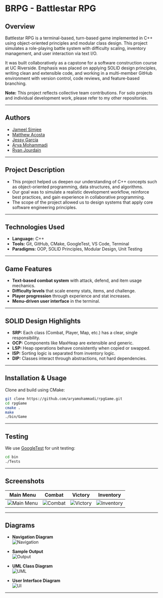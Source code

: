 # BRPG - Battlestar RPG

## Overview

Battlestar RPG is a terminal-based, turn-based game implemented in C++ using object-oriented principles and modular class design. This project simulates a role-playing battle system with difficulty scaling, inventory management, and user interaction via text I/O.

It was built collaboratively as a capstone for a software construction course at UC Riverside. Emphasis was placed on applying SOLID design principles, writing clean and extensible code, and working in a multi-member GitHub environment with version control, code reviews, and feature-based branching.

**Note:** This project reflects collective team contributions. For solo projects and individual development work, please refer to my other repositories.

---

## Authors

- [Jameel Simjee](https://github.com/JSimjee)
- [Matthew Acosta](https://github.com/macos052)
- [Jessy Garcia](https://github.com/jgarc826)
- [Arya Mohammadi](https://github.com/aryamohammadi)
- [Ryan Jourdain](https://github.com/RJourdain)

---

## Project Description

- This project helped us deepen our understanding of C++ concepts such as object-oriented programming, data structures, and algorithms.
- Our goal was to simulate a realistic development workflow, reinforce best practices, and gain experience in collaborative programming.
- The scope of the project allowed us to design systems that apply core software engineering principles.

---

## Technologies Used

- **Language:** C++
- **Tools:** Git, GitHub, CMake, GoogleTest, VS Code, Terminal
- **Paradigms:** OOP, SOLID Principles, Modular Design, Unit Testing

---

## Game Features

- **Text-based combat system** with attack, defend, and item usage mechanics.
- **Difficulty levels** that scale enemy stats, items, and challenge.
- **Player progression** through experience and stat increases.
- **Menu-driven user interface** in the terminal.

---

## SOLID Design Highlights

- **SRP:** Each class (Combat, Player, Map, etc.) has a clear, single responsibility.
- **OCP:** Components like MaxHeap are extensible and generic.
- **LSP:** Heap operations behave consistently when copied or swapped.
- **ISP:** Sorting logic is separated from inventory logic.
- **DIP:** Classes interact through abstractions, not hard dependencies.

---

## Installation & Usage

Clone and build using CMake:

```bash
git clone https://github.com/aryamohammadi/rpgGame.git
cd rpgGame
cmake .
make
./bin/Game
```

---

## Testing

We use [GoogleTest](https://github.com/google/googletest) for unit testing:

```bash
cd bin
./Tests
```

---

## Screenshots

| Main Menu | Combat | Victory | Inventory |
|-----------|--------|---------|-----------|
| ![Main Menu](Images/Screenshot_1.png) | ![Combat](Images/Screenshot_2.png) | ![Victory](Images/Screenshot_3.png) | ![Inventory](Images/Screenshot_4.png) |

---

## Diagrams

- **Navigation Diagram**  
  ![Navigation](Images/Navigation_Diagram.png)

- **Sample Output**  
  ![Output](Images/Sample_Output.png)

- **UML Class Diagram**  
  ![UML](Images/UML_Diagram.png)

- **User Interface Diagram**  
  ![UI](Images/User_Interface_Diagram.png)

---

